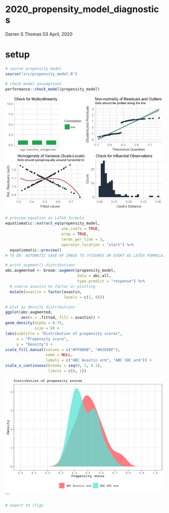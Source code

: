 2020\_propensity\_model\_diagnostics
================
Darren S Thomas
03 April, 2020

# setup

``` r
# source propensity model
source("src/propensity_model.R")
```

``` r
# check model asusmptions
performance::check_model(propensity_model)
```

![](2020_propensity_model_diagnostics_files/figure-gfm/unnamed-chunk-2-1.png)<!-- -->

``` r
# preview equation as LaTeX formula
equatiomatic::extract_eq(propensity_model,
                         use_coefs = TRUE,
                         wrap = TRUE,
                         terms_per_line = 3,
                         operator_location = "start") %>% 
  equatiomatic::preview()
# TO DO: AUTOMATIC SAVE OF IMAGE TO /FIGURES OR EXORT AS LATEX FORMULA.
```

``` r
# print augment() distributions
abc.augmented <- broom::augment(propensity_model,
                                data = abc.all,
                                type.predict = "response") %>% 
  # coerce avastin to factor or plotting
  mutate(avastin = factor(avastin,
                          levels = c(1, 0)))
```

``` r
# plot as density distributions
ggplot(abc.augmented, 
       aes(x = .fitted, fill = avastin)) +
geom_density(alpha = 0.75, 
             size = 0) +
labs(subtitle = "Distribution of propensity scores",
     x = "Propensity score",
     y = "Density") +
scale_fill_manual(values = c("#FF6B6B", "#63E8DF"),
                  name = NULL,
                  labels = c("ABC Avastin arm", "ABC SOC arm")) +
scale_x_continuous(breaks = seq(0, 1, 0.1),
                   limits = c(0, 1))
```

![](2020_propensity_model_diagnostics_files/figure-gfm/unnamed-chunk-5-1.png)<!-- -->
\`\`\`

``` r
# export to /figs
```
